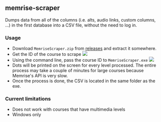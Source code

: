 ## memrise-scraper
Dumps data from all of the columns (i.e. alts, audio links, custom columns, ...) in the first database into a CSV file, without the need to log in.

### Usage
- Download `MemriseScraper.zip` from [releases](http://github.com/kerams/memrise-scraper/releases/latest) and extract it somewhere.
- Get the ID of the course to scrape ![](https://i.imgur.com/wLRjrwc.png)
- Using the command line, pass the course ID to `MemriseScraper.exe` ![](https://i.imgur.com/V487451.png)
- Dots will be printed on the screen for every level processed. The entire process may take a couple of minutes for large courses because Memrise's API is very slow.
- Once the process is done, the CSV is located in the same folder as the exe.

### Current limitations
- Does not work with courses that have multimedia levels
- Windows only
